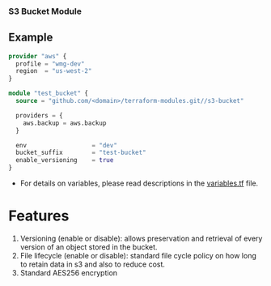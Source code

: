 ### S3 Bucket Module

## Example
```terraform
provider "aws" {
  profile = "wmg-dev"
  region  = "us-west-2"
}

module "test_bucket" {
  source = "github.com/<domain>/terraform-modules.git//s3-bucket"

  providers = {
    aws.backup = aws.backup
  }

  env                  = "dev"
  bucket_suffix        = "test-bucket"
  enable_versioning    = true
}
```

- For details on variables, please read descriptions in the [variables.tf](variables.tf) file.

# Features

1. Versioning (enable or disable): allows preservation and retrieval of every version of an object stored in the bucket. 
2. File lifecycle (enable or disable): standard file cycle policy on how long to retain data in s3 and also to reduce cost. 
3. Standard AES256 encryption